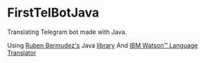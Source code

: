 # FirstTelBotJava
Translating Telegram bot made with Java.

Using [Ruben Bermudez's](https://github.com/rubenlagus "Ruben Bermudez") Java [library](https://github.com/rubenlagus/TelegramBots "library") 
And [IBM Watson™ Language Translator](https://www.ibm.com/watson/services/language-translator/ "IBM Watson™ Language Translator") 


